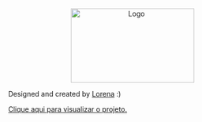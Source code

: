 <br />
<p align="center">
  <a href="http://www.freepik.com">
    <img src="/design/desktop" alt="Logo" width="250" height="150">
  </a>

Designed and created by  <a href="https://github.com/Lorenalgm">Lorena</a> :)

  <a href="https://juliocesarj.github.io/DevChallenge-Amazing-Graphics/"> Clique aqui para visualizar o projeto. </a>
  
